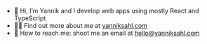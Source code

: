 - 👋 Hi, I’m Yannik and I develop web apps using mostly React and TypeScript
- 👨‍💻 Find out more about me at [yanniksahl.com](https://yanniksahl.com)
- 💬 How to reach me: shoot me an email at [hello@yanniksahl.com](mailto:hello@yanniksahl.com)
